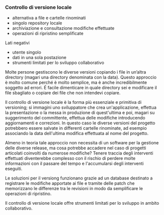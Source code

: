 ### Controllo di versione locale

- alternativa a file e cartelle rinominati
- singolo repository locale
- archiviazione e consultazione modifiche effettuate
- operazioni di ripristino semplificate

Lati negativi

- utente singolo
- dati in una sola postazione
- strumenti limitati per lo sviluppo collaborativo

<aside class="notes">
Molte persone gestiscono le diverse versioni copiando i file in un’altra directory (magari una directory denominata con la data).
Questo approccio è molto comune perché è molto semplice, ma è anche incredibilmente soggetto ad errori.
É facile dimenticare in quale directory sei e modificare il file sbagliato o copiare dei file che non intendevi copiare.

Il controllo di versione locale è la forma più essenziale e primitiva di versioning; si immagini uno sviluppatore che crea un'applicazione, effettua la presentazione o la messa in produzione di quest'ultima e poi, magari su suggerimento del committente, effettua delle modifiche introducendo aggiornamenti e correzioni. In questo caso le diverse versioni del progetto potrebbero essere salvate in differenti cartelle rinominate, ad esempio associando la data dell'ultima modifica effettuata al nome del progetto.

Almeno in teoria tale approccio non necessita di un software per la gestione delle diverse release, ma cosa potrebbe accadere nel caso di progetti articolati coinvolti da numerose modifiche? Tenere traccia degli interventi effettuati diventerebbe complesso con il rischio di perdere molte informazioni con il passare del tempo e l'accumularsi degli interventi eseguiti.

Le soluzioni per il versiong funzionano grazie ad un database destinato a registrare le modifiche apportate ai file e tramite delle patch che memorizzano le differenze tra le revisioni in modo da semplificare le operazioni di ripristino.

Il controllo di versione locale offre strumenti limitati per lo sviluppo in ambito collaborativo.
</aside>
